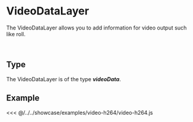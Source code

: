 # VideoDataLayer

The VideoDataLayer allows you to add information for video output such like roll.

<br/>
<DocumentationLoad path="/guide/api/VideoDataLayer.html"/>

## Type

The VideoDataLayer is of the type ***videoData***.

## Example

<<< @/../../showcase/examples/video-h264/video-h264.js
